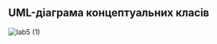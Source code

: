 ## UML-діаграма концептуальних класів

![lab5 (1)](https://user-images.githubusercontent.com/99178092/193784841-d13f54c6-ea56-4849-9500-f31641b19c97.jpg)
